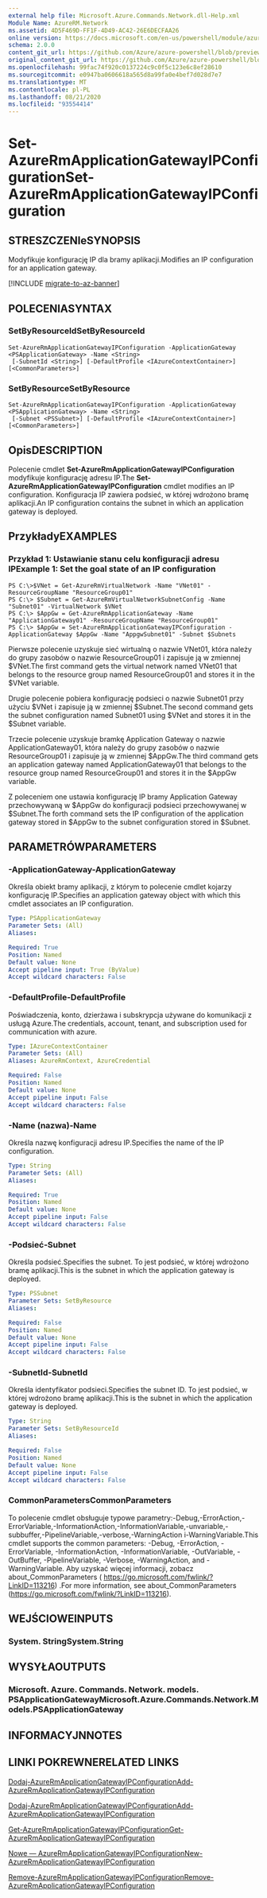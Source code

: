 ```yaml
---
external help file: Microsoft.Azure.Commands.Network.dll-Help.xml
Module Name: AzureRM.Network
ms.assetid: 4D5F469D-FF1F-4D49-AC42-26E6DECFAA26
online version: https://docs.microsoft.com/en-us/powershell/module/azurerm.network/set-azurermapplicationgatewayipconfiguration
schema: 2.0.0
content_git_url: https://github.com/Azure/azure-powershell/blob/preview/src/ResourceManager/Network/Commands.Network/help/Set-AzureRmApplicationGatewayIPConfiguration.md
original_content_git_url: https://github.com/Azure/azure-powershell/blob/preview/src/ResourceManager/Network/Commands.Network/help/Set-AzureRmApplicationGatewayIPConfiguration.md
ms.openlocfilehash: 99fac74f920c0137224c9c0f5c123e6c8ef28610
ms.sourcegitcommit: e0947ba0606618a565d8a99fa0e4bef7d028d7e7
ms.translationtype: MT
ms.contentlocale: pl-PL
ms.lasthandoff: 08/21/2020
ms.locfileid: "93554414"
---
```

# <span data-ttu-id="f9185-101">Set-AzureRmApplicationGatewayIPConfiguration</span><span class="sxs-lookup"><span data-stu-id="f9185-101">Set-AzureRmApplicationGatewayIPConfiguration</span></span>

## <span data-ttu-id="f9185-102">STRESZCZENIe</span><span class="sxs-lookup"><span data-stu-id="f9185-102">SYNOPSIS</span></span>
<span data-ttu-id="f9185-103">Modyfikuje konfigurację IP dla bramy aplikacji.</span><span class="sxs-lookup"><span data-stu-id="f9185-103">Modifies an IP configuration for an application gateway.</span></span>

[!INCLUDE [migrate-to-az-banner](../../includes/migrate-to-az-banner.md)]

## <span data-ttu-id="f9185-104">POLECENIA</span><span class="sxs-lookup"><span data-stu-id="f9185-104">SYNTAX</span></span>

### <span data-ttu-id="f9185-105">SetByResourceId</span><span class="sxs-lookup"><span data-stu-id="f9185-105">SetByResourceId</span></span>
```
Set-AzureRmApplicationGatewayIPConfiguration -ApplicationGateway <PSApplicationGateway> -Name <String>
 [-SubnetId <String>] [-DefaultProfile <IAzureContextContainer>] [<CommonParameters>]
```

### <span data-ttu-id="f9185-106">SetByResource</span><span class="sxs-lookup"><span data-stu-id="f9185-106">SetByResource</span></span>
```
Set-AzureRmApplicationGatewayIPConfiguration -ApplicationGateway <PSApplicationGateway> -Name <String>
 [-Subnet <PSSubnet>] [-DefaultProfile <IAzureContextContainer>] [<CommonParameters>]
```

## <span data-ttu-id="f9185-107">Opis</span><span class="sxs-lookup"><span data-stu-id="f9185-107">DESCRIPTION</span></span>
<span data-ttu-id="f9185-108">Polecenie cmdlet **Set-AzureRmApplicationGatewayIPConfiguration** modyfikuje konfigurację adresu IP.</span><span class="sxs-lookup"><span data-stu-id="f9185-108">The **Set-AzureRmApplicationGatewayIPConfiguration** cmdlet modifies an IP configuration.</span></span>
<span data-ttu-id="f9185-109">Konfiguracja IP zawiera podsieć, w której wdrożono bramę aplikacji.</span><span class="sxs-lookup"><span data-stu-id="f9185-109">An IP configuration contains the subnet in which an application gateway is deployed.</span></span>

## <span data-ttu-id="f9185-110">Przykłady</span><span class="sxs-lookup"><span data-stu-id="f9185-110">EXAMPLES</span></span>

### <span data-ttu-id="f9185-111">Przykład 1: Ustawianie stanu celu konfiguracji adresu IP</span><span class="sxs-lookup"><span data-stu-id="f9185-111">Example 1: Set the goal state of an IP configuration</span></span>
```
PS C:\>$VNet = Get-AzureRmVirtualNetwork -Name "VNet01" -ResourceGroupName "ResourceGroup01"
PS C:\> $Subnet = Get-AzureRmVirtualNetworkSubnetConfig -Name "Subnet01" -VirtualNetwork $VNet 
PS C:\> $AppGw = Get-AzureRmApplicationGateway -Name "ApplicationGateway01" -ResourceGroupName "ResourceGroup01"
PS C:\> $AppGw = Set-AzureRmApplicationGatewayIPConfiguration -ApplicationGateway $AppGw -Name "AppgwSubnet01" -Subnet $Subnets
```

<span data-ttu-id="f9185-112">Pierwsze polecenie uzyskuje sieć wirtualną o nazwie VNet01, która należy do grupy zasobów o nazwie ResourceGroup01 i zapisuje ją w zmiennej $VNet.</span><span class="sxs-lookup"><span data-stu-id="f9185-112">The first command gets the virtual network named VNet01 that belongs to the resource group named ResourceGroup01 and stores it in the $VNet variable.</span></span>

<span data-ttu-id="f9185-113">Drugie polecenie pobiera konfigurację podsieci o nazwie Subnet01 przy użyciu $VNet i zapisuje ją w zmiennej $Subnet.</span><span class="sxs-lookup"><span data-stu-id="f9185-113">The second command gets the subnet configuration named Subnet01 using $VNet and stores it in the $Subnet variable.</span></span>

<span data-ttu-id="f9185-114">Trzecie polecenie uzyskuje bramkę Application Gateway o nazwie ApplicationGateway01, która należy do grupy zasobów o nazwie ResourceGroup01 i zapisuje ją w zmiennej $AppGw.</span><span class="sxs-lookup"><span data-stu-id="f9185-114">The third command gets an application gateway named ApplicationGateway01 that belongs to the resource group named ResourceGroup01 and stores it in the $AppGw variable.</span></span>

<span data-ttu-id="f9185-115">Z poleceniem one ustawia konfigurację IP bramy Application Gateway przechowywaną w $AppGw do konfiguracji podsieci przechowywanej w $Subnet.</span><span class="sxs-lookup"><span data-stu-id="f9185-115">The forth command sets the IP configuration of the application gateway stored in $AppGw to the subnet configuration stored in $Subnet.</span></span>

## <span data-ttu-id="f9185-116">PARAMETRÓW</span><span class="sxs-lookup"><span data-stu-id="f9185-116">PARAMETERS</span></span>

### <span data-ttu-id="f9185-117">-ApplicationGateway</span><span class="sxs-lookup"><span data-stu-id="f9185-117">-ApplicationGateway</span></span>
<span data-ttu-id="f9185-118">Określa obiekt bramy aplikacji, z którym to polecenie cmdlet kojarzy konfigurację IP.</span><span class="sxs-lookup"><span data-stu-id="f9185-118">Specifies an application gateway object with which this cmdlet associates an IP configuration.</span></span>

```yaml
Type: PSApplicationGateway
Parameter Sets: (All)
Aliases: 

Required: True
Position: Named
Default value: None
Accept pipeline input: True (ByValue)
Accept wildcard characters: False
```

### <span data-ttu-id="f9185-119">-DefaultProfile</span><span class="sxs-lookup"><span data-stu-id="f9185-119">-DefaultProfile</span></span>
<span data-ttu-id="f9185-120">Poświadczenia, konto, dzierżawa i subskrypcja używane do komunikacji z usługą Azure.</span><span class="sxs-lookup"><span data-stu-id="f9185-120">The credentials, account, tenant, and subscription used for communication with azure.</span></span>

```yaml
Type: IAzureContextContainer
Parameter Sets: (All)
Aliases: AzureRmContext, AzureCredential

Required: False
Position: Named
Default value: None
Accept pipeline input: False
Accept wildcard characters: False
```

### <span data-ttu-id="f9185-121">-Name (nazwa)</span><span class="sxs-lookup"><span data-stu-id="f9185-121">-Name</span></span>
<span data-ttu-id="f9185-122">Określa nazwę konfiguracji adresu IP.</span><span class="sxs-lookup"><span data-stu-id="f9185-122">Specifies the name of the IP configuration.</span></span>

```yaml
Type: String
Parameter Sets: (All)
Aliases: 

Required: True
Position: Named
Default value: None
Accept pipeline input: False
Accept wildcard characters: False
```

### <span data-ttu-id="f9185-123">-Podsieć</span><span class="sxs-lookup"><span data-stu-id="f9185-123">-Subnet</span></span>
<span data-ttu-id="f9185-124">Określa podsieć.</span><span class="sxs-lookup"><span data-stu-id="f9185-124">Specifies the subnet.</span></span>
<span data-ttu-id="f9185-125">To jest podsieć, w której wdrożono bramę aplikacji.</span><span class="sxs-lookup"><span data-stu-id="f9185-125">This is the subnet in which the application gateway is deployed.</span></span>

```yaml
Type: PSSubnet
Parameter Sets: SetByResource
Aliases: 

Required: False
Position: Named
Default value: None
Accept pipeline input: False
Accept wildcard characters: False
```

### <span data-ttu-id="f9185-126">-SubnetId</span><span class="sxs-lookup"><span data-stu-id="f9185-126">-SubnetId</span></span>
<span data-ttu-id="f9185-127">Określa identyfikator podsieci.</span><span class="sxs-lookup"><span data-stu-id="f9185-127">Specifies the subnet ID.</span></span>
<span data-ttu-id="f9185-128">To jest podsieć, w której wdrożono bramę aplikacji.</span><span class="sxs-lookup"><span data-stu-id="f9185-128">This is the subnet in which the application gateway is deployed.</span></span>

```yaml
Type: String
Parameter Sets: SetByResourceId
Aliases: 

Required: False
Position: Named
Default value: None
Accept pipeline input: False
Accept wildcard characters: False
```

### <span data-ttu-id="f9185-129">CommonParameters</span><span class="sxs-lookup"><span data-stu-id="f9185-129">CommonParameters</span></span>
<span data-ttu-id="f9185-130">To polecenie cmdlet obsługuje typowe parametry:-Debug,-ErrorAction,-ErrorVariable,-InformationAction,-InformationVariable,-unvariable,-subbuffer,-PipelineVariable,-verbose,-WarningAction i-WarningVariable.</span><span class="sxs-lookup"><span data-stu-id="f9185-130">This cmdlet supports the common parameters: -Debug, -ErrorAction, -ErrorVariable, -InformationAction, -InformationVariable, -OutVariable, -OutBuffer, -PipelineVariable, -Verbose, -WarningAction, and -WarningVariable.</span></span> <span data-ttu-id="f9185-131">Aby uzyskać więcej informacji, zobacz about_CommonParameters ( https://go.microsoft.com/fwlink/?LinkID=113216) .</span><span class="sxs-lookup"><span data-stu-id="f9185-131">For more information, see about_CommonParameters (https://go.microsoft.com/fwlink/?LinkID=113216).</span></span>

## <span data-ttu-id="f9185-132">WEJŚCIOWE</span><span class="sxs-lookup"><span data-stu-id="f9185-132">INPUTS</span></span>

### <span data-ttu-id="f9185-133">System. String</span><span class="sxs-lookup"><span data-stu-id="f9185-133">System.String</span></span>

## <span data-ttu-id="f9185-134">WYSYŁA</span><span class="sxs-lookup"><span data-stu-id="f9185-134">OUTPUTS</span></span>

### <span data-ttu-id="f9185-135">Microsoft. Azure. Commands. Network. models. PSApplicationGateway</span><span class="sxs-lookup"><span data-stu-id="f9185-135">Microsoft.Azure.Commands.Network.Models.PSApplicationGateway</span></span>

## <span data-ttu-id="f9185-136">INFORMACYJN</span><span class="sxs-lookup"><span data-stu-id="f9185-136">NOTES</span></span>

## <span data-ttu-id="f9185-137">LINKI POKREWNE</span><span class="sxs-lookup"><span data-stu-id="f9185-137">RELATED LINKS</span></span>

[<span data-ttu-id="f9185-138">Dodaj-AzureRmApplicationGatewayIPConfiguration</span><span class="sxs-lookup"><span data-stu-id="f9185-138">Add-AzureRmApplicationGatewayIPConfiguration</span></span>](./Add-AzureRmApplicationGatewayIPConfiguration.md)

[<span data-ttu-id="f9185-139">Dodaj-AzureRmApplicationGatewayIPConfiguration</span><span class="sxs-lookup"><span data-stu-id="f9185-139">Add-AzureRmApplicationGatewayIPConfiguration</span></span>](./Add-AzureRmApplicationGatewayIPConfiguration.md)

[<span data-ttu-id="f9185-140">Get-AzureRmApplicationGatewayIPConfiguration</span><span class="sxs-lookup"><span data-stu-id="f9185-140">Get-AzureRmApplicationGatewayIPConfiguration</span></span>](./Get-AzureRmApplicationGatewayIPConfiguration.md)

[<span data-ttu-id="f9185-141">Nowe — AzureRmApplicationGatewayIPConfiguration</span><span class="sxs-lookup"><span data-stu-id="f9185-141">New-AzureRmApplicationGatewayIPConfiguration</span></span>](./New-AzureRmApplicationGatewayIPConfiguration.md)

[<span data-ttu-id="f9185-142">Remove-AzureRmApplicationGatewayIPConfiguration</span><span class="sxs-lookup"><span data-stu-id="f9185-142">Remove-AzureRmApplicationGatewayIPConfiguration</span></span>](./Remove-AzureRmApplicationGatewayIPConfiguration.md)


